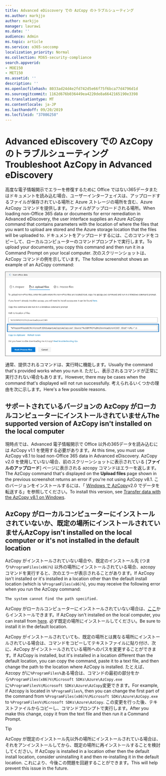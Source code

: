 ```yaml
---
title: Advanced eDiscovery での AzCopy のトラブルシューティング
ms.author: markjjo
author: markjjo
manager: laurawi
ms.date: ''
audience: Admin
ms.topic: article
ms.service: o365-seccomp
localization_priority: Normal
ms.collection: M365-security-compliance
search.appverid:
- MOE150
- MET150
ms.assetid: ''
description: ''
ms.openlocfilehash: 8033ad24d4e2fd742d5e66f75f6bca77d4796d1d
ms.sourcegitcommit: 1162d676b036449ea4220de8a6642165190e3398
ms.translationtype: MT
ms.contentlocale: ja-JP
ms.lasthandoff: 09/20/2019
ms.locfileid: "37086258"
---
```

# <a name="troubleshoot-azcopy-in-advanced-ediscovery"></a><span data-ttu-id="d11ff-102">Advanced eDiscovery での AzCopy のトラブルシューティング</span><span class="sxs-lookup"><span data-stu-id="d11ff-102">Troubleshoot AzCopy in Advanced eDiscovery</span></span>

<span data-ttu-id="d11ff-103">高度な電子情報開示でエラーを修復するために Office ではない365データまたはドキュメントを読み込む場合、ユーザーインターフェイスは、アップロードするファイルが保存されている場所と Azure ストレージの場所を含む、Azure AzCopy コマンドを提供します。ファイルがアップロードされる場所。</span><span class="sxs-lookup"><span data-stu-id="d11ff-103">When loading non-Office 365 data or documents for error remediation in Advanced eDiscovery, the user interface supplies an Azure AzCopy command that contains parameters with the location of where the files that you want to upload are stored and the Azure storage location that the files will be uploaded to.</span></span> <span data-ttu-id="d11ff-104">ドキュメントをアップロードするには、このコマンドをコピーして、ローカルコンピューターのコマンドプロンプトで実行します。</span><span class="sxs-lookup"><span data-stu-id="d11ff-104">To upload your documents, you copy this command and then run it in a Command Prompt on your local computer.</span></span>  <span data-ttu-id="d11ff-105">次のスクリーンショットは、AzCopy コマンドの例を示しています。</span><span class="sxs-lookup"><span data-stu-id="d11ff-105">The follow screenshot shows an example of an AzCopy command:</span></span>

![Office 365 以外のファイルをアップロードする](media/46ba68f6-af11-4e70-bb91-5fc7973516e3.png)

<span data-ttu-id="d11ff-107">通常、提供されるコマンドは、実行時に機能します。</span><span class="sxs-lookup"><span data-stu-id="d11ff-107">Usually the command that's provided works when you run it.</span></span> <span data-ttu-id="d11ff-108">ただし、表示されるコマンドが正常に実行されない場合もあります。</span><span class="sxs-lookup"><span data-stu-id="d11ff-108">However, there may be cases when the command that's displayed will not run successfully.</span></span> <span data-ttu-id="d11ff-109">考えられるいくつかの理由を次に示します。</span><span class="sxs-lookup"><span data-stu-id="d11ff-109">Here's a few possible reasons.</span></span>

## <a name="the-supported-version-of-azcopy-isnt-installed-on-the-local-computer"></a><span data-ttu-id="d11ff-110">サポートされているバージョンの AzCopy がローカルコンピューターにインストールされていません</span><span class="sxs-lookup"><span data-stu-id="d11ff-110">The supported version of AzCopy isn't installed on the local computer</span></span>

<span data-ttu-id="d11ff-111">現時点では、Advanced 電子情報開示で Office 以外の365データを読み込むには AzCopy v1.1 を使用する必要があります。</span><span class="sxs-lookup"><span data-stu-id="d11ff-111">At this time, you must use AzCopy v8.1 to load non-Office 365 data in Advanced eDiscovery.</span></span> <span data-ttu-id="d11ff-112">AzCopy v2.0 を使用していない場合、前のスクリーンショットに表示されている [**ファイルのアップロード**] ページに表示される azcopy コマンドはエラーを返します。</span><span class="sxs-lookup"><span data-stu-id="d11ff-112">The AzCopy command that's displayed on the **Upload files** page shown in the previous screenshot returns an error if you're not using AzCopy v8.1.</span></span> <span data-ttu-id="d11ff-113">このバージョンをインストールするには、「 [Windows で AzCopy](https://docs.microsoft.com/previous-versions/azure/storage/storage-use-azcopy)v2.0 でデータを転送する」を参照してください。</span><span class="sxs-lookup"><span data-stu-id="d11ff-113">To install this version, see [Transfer data with the AzCopy v8.1 on Windows](https://docs.microsoft.com/previous-versions/azure/storage/storage-use-azcopy).</span></span>

## <a name="azcopy-isnt-installed-on-the-local-computer-or-its-not-installed-in-the-default-location"></a><span data-ttu-id="d11ff-114">AzCopy がローカルコンピューターにインストールされていないか、既定の場所にインストールされていません</span><span class="sxs-lookup"><span data-stu-id="d11ff-114">AzCopy isn't installed on the local computer or it's not installed in the default location</span></span>

<span data-ttu-id="d11ff-115">AzCopy がインストールされていない場合や、既定のインストール先 (つまり`%ProgramFiles(x86)%`) 以外の場所にインストールされている場合、azcopy コマンドを実行すると、次のエラーが表示されることがあります。</span><span class="sxs-lookup"><span data-stu-id="d11ff-115">If AzCopy isn't installed or it's installed in a location other than the default install location (which is `%ProgramFiles(x86)%`), you may receive the following error when you run the AzCopy command:</span></span>

    The system cannot find the path specified.

<span data-ttu-id="d11ff-116">AzCopy がローカルコンピューターにインストールされていない場合は、[ここ](https://docs.microsoft.com/previous-versions/azure/storage/storage-use-azcopy)からインストールできます。</span><span class="sxs-lookup"><span data-stu-id="d11ff-116">If AzCopy isn't installed on the local computer, you can install from [here](https://docs.microsoft.com/previous-versions/azure/storage/storage-use-azcopy).</span></span> <span data-ttu-id="d11ff-117">必ず既定の場所にインストールしてください。</span><span class="sxs-lookup"><span data-stu-id="d11ff-117">Be sure to install it in the default location.</span></span>

<span data-ttu-id="d11ff-118">AzCopy がインストールされていても、既定の場所とは異なる場所にインストールされている場合は、コマンドをコピーしてテキストファイルに貼り付け、次に、AzCopy がインストールされている場所へのパスを変更することができます。</span><span class="sxs-lookup"><span data-stu-id="d11ff-118">If AzCopy is installed, but it's installed in a location different than the default location, you can copy the command, paste it to a text file, and then change the path to the location where AzCopy is installed.</span></span> <span data-ttu-id="d11ff-119">たとえば、Azcopy がに`%ProgramFiles%`ある場合は、コマンドの最初の部分をから`%ProgramFiles(x86)%\Microsoft SDKs\Azure\AzCopy.exe`に`%ProgramFiles%\Microsoft SDKs\Azure\AzCopy`変更できます。</span><span class="sxs-lookup"><span data-stu-id="d11ff-119">For example, if Azcopy is located in `%ProgramFiles%`, then you can change the first part of the command from `%ProgramFiles(x86)%\Microsoft SDKs\Azure\AzCopy.exe` to `%ProgramFiles%\Microsoft SDKs\Azure\AzCopy`.</span></span> <span data-ttu-id="d11ff-120">この変更を行った後、テキストファイルからコピーし、コマンドプロンプトで実行します。</span><span class="sxs-lookup"><span data-stu-id="d11ff-120">After you make this change, copy it from the text file and then run it a Command Prompt.</span></span>

> [!TIP]
> <span data-ttu-id="d11ff-121">AzCopy が既定のインストール先以外の場所にインストールされている場合は、それをアンインストールしてから、既定の場所に再インストールすることを検討してください。</span><span class="sxs-lookup"><span data-stu-id="d11ff-121">If AzCopy is installed in a location other then the default install location, consider uninstalling it and then re-installing it in the default location.</span></span> <span data-ttu-id="d11ff-122">これにより、今後この問題を回避することができます。</span><span class="sxs-lookup"><span data-stu-id="d11ff-122">This will help prevent this issue in the future.</span></span>
